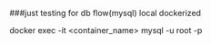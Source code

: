 ###just testing for db flow(mysql) local dockerized

docker exec -it <container_name> mysql -u root -p
